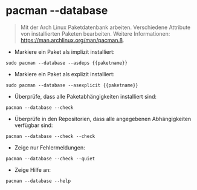# pacman --database

> Mit der Arch Linux Paketdatenbank arbeiten.
> Verschiedene Attribute von installierten Paketen bearbeiten.
> Weitere Informationen: <https://man.archlinux.org/man/pacman.8>.

- Markiere ein Paket als implizit installiert:

`sudo pacman --database --asdeps {{paketname}}`

- Markiere ein Paket als explizit installiert:

`sudo pacman --database --asexplicit {{paketname}}`

- Überprüfe, dass alle Paketabhängigkeiten installiert sind:

`pacman --database --check`

- Überprüfe in den Repositorien, dass alle angegebenen Abhängigkeiten verfügbar sind:

`pacman --database --check --check`

- Zeige nur Fehlermeldungen:

`pacman --database --check --quiet`

- Zeige Hilfe an:

`pacman --database --help`
